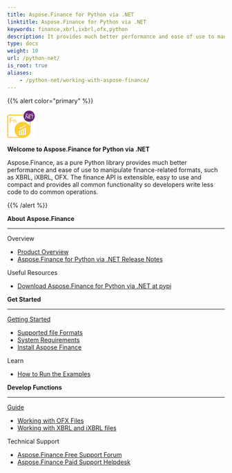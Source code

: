 ```yaml
---
title: Aspose.Finance for Python via .NET
linktitle: Aspose.Finance for Python via .NET
keywords: finance,xbrl,ixbrl,ofx,python
description: It provides much better performance and ease of use to manipulate finance-related formats, such as XBRL, iXBRL, OFX using Python
type: docs
weight: 10
url: /python-net/
is_root: true
aliases:
    - /python-net/working-with-aspose-finance/ 
---
```


{{% alert color="primary" %}} 

<img src="home_1.png" style="width:64px;height:64px;" alt="Aspose.Finance for Python via .NET Product Logo" />

**Welcome to Aspose.Finance for Python via .NET**

Aspose.Finance, as a pure Python library provides much better performance and ease of use to manipulate finance-related formats, such as XBRL, iXBRL, OFX. The finance API is extensible, easy to use and compact and provides all common functionality so developers write less code to do common operations.

{{% /alert %}}

<div class="row">
	<div class="col-md-4">
		<p><b>About Aspose.Finance</b></p>
			<hr><p>Overview</p></hr>
			<ul>
				<li><a href="/finance/python-net/product-overview/">Product Overview</a></li>
			  <li><a href="/finance/python-net/release-notes/">Aspose.Finance for Python via .NET Release Notes</a></li>
			</ul>            
	        <p>Useful Resources</p>
			<ul>
				<li><a href="https://pypi.org/project/aspose-finance/">Download Aspose.Finance for Python via .NET at pypi</a></li>
			</ul>
	</div>
	<div class="col-md-4">
		<p><b>Get Started</b></p>
			<hr><p><a href="/finance/python-net/getting-started/">Getting Started</a></p></hr>
			<ul>
				<li><a href="/finance/python-net/supported-file-formats/">Supported file Formats</a></li>
				<li><a href="/finance/python-net/system-requirements/">System Requirements</a></li>
				<li><a href="/finance/python-net/installation/">Install Aspose Finance</a></li>
			</ul>
			<p>Learn</p>
			<ul>
				<li><a href="/finance/python-net/how-to-run-the-examples/">How to Run the Examples</a></li>
			</ul>
	</div>
	<div class="col-md-4">
		<p><b>Develop Functions</b></p>
			<hr><p><a href="/finance/python-net/developer-guide/">Guide</a></p></hr>
			<ul>
				<li><a href="/finance/python-net/working-with-ofx-files/">Working with OFX Files</a></li>
				<li><a href="/finance/python-net/working-with-xbrl-and-ixbrl-files/">Working with XBRL and iXBRL files</a></li>
			</ul>	
			<p>Technical Support</p>
			<ul>
				<li><a href="https://forum.aspose.com/c/finance/43">Aspose.Finance Free Support Forum</a></li>
				<li><a href="https://helpdesk.aspose.com/">Aspose.Finance Paid Support Helpdesk</a></li>
			</ul>
	</div>
</div>
